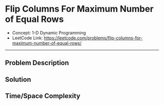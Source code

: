 # Flip Columns For Maximum Number of Equal Rows

- Concept: 1-D Dynamic Programming
- LeetCode Link: https://leetcode.com/problems/flip-columns-for-maximum-number-of-equal-rows/

---

## Problem Description

## Solution

## Time/Space Complexity

